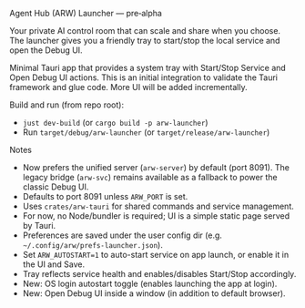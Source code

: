 Agent Hub (ARW) Launcher — pre‑alpha

Your private AI control room that can scale and share when you choose. The launcher gives you a friendly tray to start/stop the local service and open the Debug UI.

Minimal Tauri app that provides a system tray with Start/Stop Service and
Open Debug UI actions. This is an initial integration to validate the Tauri
framework and glue code. More UI will be added incrementally.

Build and run (from repo root):

- `just dev-build` (or `cargo build -p arw-launcher`)
- Run `target/debug/arw-launcher` (or `target/release/arw-launcher`)

Notes
- Now prefers the unified server (`arw-server`) by default (port 8091). The legacy bridge (`arw-svc`) remains available as a fallback to power the classic Debug UI.
- Defaults to port 8091 unless `ARW_PORT` is set.
- Uses `crates/arw-tauri` for shared commands and service management.
- For now, no Node/bundler is required; UI is a simple static page served by Tauri.
- Preferences are saved under the user config dir (e.g. `~/.config/arw/prefs-launcher.json`).
- Set `ARW_AUTOSTART=1` to auto-start service on app launch, or enable it in the UI and Save.
- Tray reflects service health and enables/disables Start/Stop accordingly.
- New: OS login autostart toggle (enables launching the app at login).
- New: Open Debug UI inside a window (in addition to default browser).
